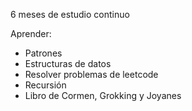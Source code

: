 
6 meses de estudio continuo

Aprender:
- Patrones
- Estructuras de datos
- Resolver problemas de leetcode
- Recursión
- Libro de Cormen, Grokking y Joyanes